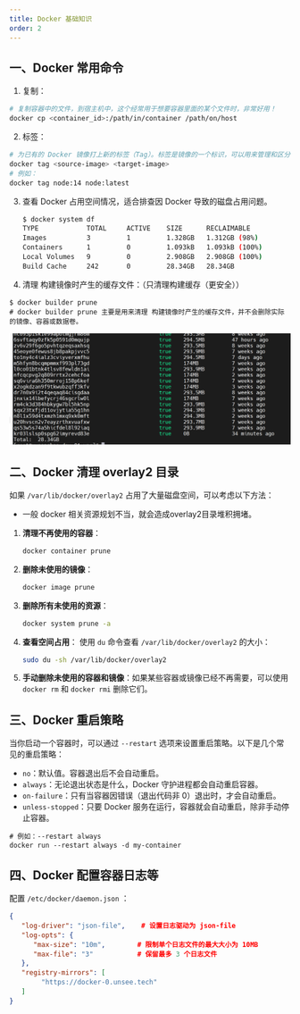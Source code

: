 ```yaml
---
title: Docker 基础知识
order: 2
---
```


## 一、Docker 常用命令

1. 复制：

```bash
# 复制容器中的文件，到宿主机中，这个经常用于想要容器里面的某个文件时，非常好用！
docker cp <container_id>:/path/in/container /path/on/host
```

2. 标签：

```bash
# 为已有的 Docker 镜像打上新的标签（Tag）。标签是镜像的一个标识，可以用来管理和区分不同版本的镜像。通过 docker tag，你可以为同一个镜像创建多个不同的标签或名字，从而让你更灵活地管理镜像。
docker tag <source-image> <target-image>
# 例如：
docker tag node:14 node:latest
```

3. 查看 Docker 占用空间情况，适合排查因 Docker 导致的磁盘占用问题。

   ```bash
   $ docker system df
   TYPE            TOTAL     ACTIVE    SIZE      RECLAIMABLE
   Images          3         1         1.328GB   1.312GB (98%)
   Containers      1         0         1.093kB   1.093kB (100%)
   Local Volumes   9         0         2.908GB   2.908GB (100%)
   Build Cache     242       0         28.34GB   28.34GB
   ```

4. 清理 构建镜像时产生的缓存文件：（只清理构建缓存（更安全））

```shell
$ docker builder prune
# docker builder prune 主要是用来清理 构建镜像时产生的缓存文件，并不会删除实际的镜像、容器或数据卷。
```

![image-20250409145804944](https://raw.githubusercontent.com/xupengboo/xupengboo-picture/main/img/image-20250409145804944.png)



## 二、Docker 清理 overlay2 目录

如果 `/var/lib/docker/overlay2` 占用了大量磁盘空间，可以考虑以下方法：

- 一般 docker 相关资源规划不当，就会造成overlay2目录堆积拥堵。

1. **清理不再使用的容器**：

   ```bash
   docker container prune
   ```

2. **删除未使用的镜像**：

   ```bash
   docker image prune
   ```

3. **删除所有未使用的资源**：

   ```bash
   docker system prune -a
   ```

4. **查看空间占用**： 使用 `du` 命令查看 `/var/lib/docker/overlay2` 的大小：

   ```bash
   sudo du -sh /var/lib/docker/overlay2
   ```

5. **手动删除未使用的容器和镜像**：如果某些容器或镜像已经不再需要，可以使用 `docker rm` 和 `docker rmi` 删除它们。

## 三、Docker 重启策略

当你启动一个容器时，可以通过 `--restart` 选项来设置重启策略。以下是几个常见的重启策略：

- `no`：默认值。容器退出后不会自动重启。
- `always`：无论退出状态是什么，Docker 守护进程都会自动重启容器。
- `on-failure`：只有当容器因错误（退出代码非 0）退出时，才会自动重启。
- `unless-stopped`：只要 Docker 服务在运行，容器就会自动重启，除非手动停止容器。

```shell
# 例如：--restart always
docker run --restart always -d my-container
```

## 四、Docker 配置容器日志等

配置 `/etc/docker/daemon.json` ：

```json
{
   "log-driver": "json-file", 	 # 设置日志驱动为 json-file
   "log-opts": {			    
      "max-size": "10m",		# 限制单个日志文件的最大大小为 10MB
      "max-file": "3"		    # 保留最多 3 个日志文件
   },
   "registry-mirrors": [
        "https://docker-0.unsee.tech"
   ]
}
```

